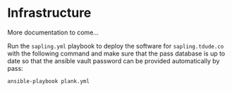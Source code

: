 # Infrastructure

More documentation to come...

Run the `sapling.yml` playbook to deploy the software for `sapling.tdude.co` with the following command and make sure that the pass database is up to date so that the ansible vault password can be provided automatically by pass:

    ansible-playbook plank.yml
